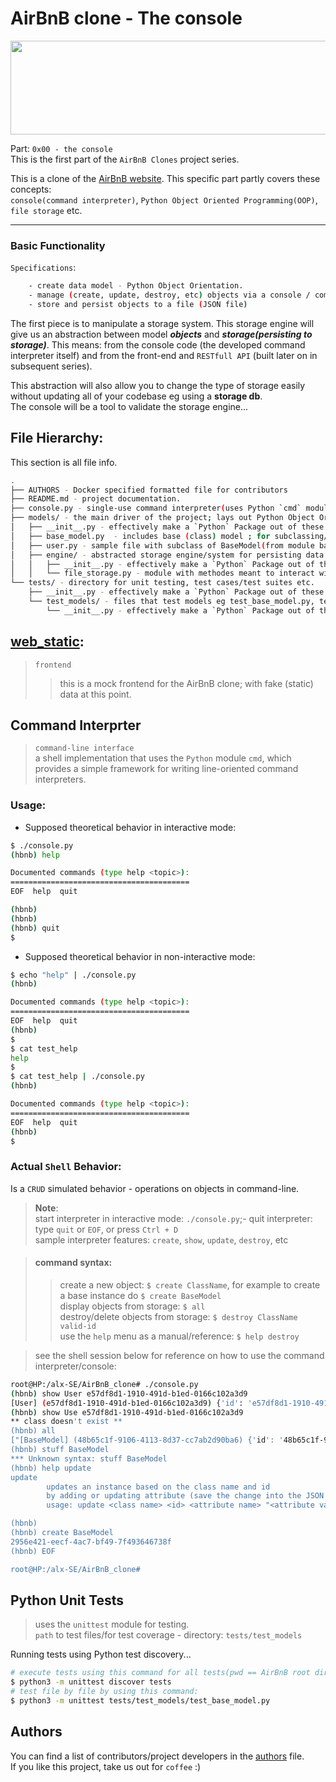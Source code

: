 # AirBnB clone - The console

<div align="center">
 <img src="./hack/hbnb_console.png" height="150" width="600" />
</div>

Part: `0x00 - the console` <br/>
This is the first part of the `AirBnB Clones` project series.

This is a clone of the [AirBnB website](https://www.airbnb.com/). This specific part partly covers these concepts:  
`console(command interpreter)`, `Python Object Oriented Programming(OOP)`, `file storage` etc.

---
### Basic Functionality

`Specifications`:
```bash
    - create data model - Python Object Orientation.
    - manage (create, update, destroy, etc) objects via a console / command interpreter
    - store and persist objects to a file (JSON file)
```
The first piece is to manipulate a storage system. This storage engine will give us an abstraction between model ***objects*** and ***storage(persisting to storage)***. This means: from the console code (the developed command interpreter itself) and from the front-end and `RESTfull API` (built later on in subsequent series).

This abstraction will also allow you to change the type of storage easily without updating all of your codebase eg using a **storage db**.<br/>
The console will be a tool to validate the storage engine...

## File Hierarchy:
This section is all file info.
```bash
.
├── AUTHORS - Docker specified formatted file for contributors
├── README.md - project documentation.
├── console.py - single-use command interpreter(uses Python `cmd` module).
├── models/ - the main driver of the project; lays out Python Object Orientation, initialization,  serialization, (de)serialization etc.
│   ├── __init__.py - effectively make a `Python` Package out of these modules, unique FileStorage instance for app
│   ├── base_model.py  - includes base (class) model ; for subclassing/inheritance - is the superclass.
│   ├── user.py - sample file with subclass of BaseModel(from module base_model)
│   ├── engine/ - abstracted storage engine/system for persisting data.
│   │   ├── __init__.py - effectively make a `Python` Package out of these modules
│   │   └── file_storage.py - module with methodes meant to interact with file storage(read from/write to JSON file), and models
└── tests/ - directory for unit testing, test cases/test suites etc.
    ├── __init__.py - effectively make a `Python` Package out of these modules, for Python test discovery.
    └── test_models/ - files that test models eg test_base_model.py, test_user.py, test_review.py
        └── __init__.py - effectively make a `Python` Package out of these modules, for Python test discovery.
```
  
    

## [web_static](./web_static/):
> `frontend`  
>> this is a mock frontend for the AirBnB clone; with fake (static) data at this point.
  

  
## Command Interprter
> `command-line interface`<br/>
> a shell implementation that uses the `Python` module `cmd`, which provides a simple framework for writing line-oriented command interpreters.


### Usage:
- Supposed theoretical behavior in interactive mode:
```bash
$ ./console.py
(hbnb) help

Documented commands (type help <topic>):
========================================
EOF  help  quit

(hbnb) 
(hbnb) 
(hbnb) quit
$
```

- Supposed theoretical behavior in non-interactive mode:
```bash
$ echo "help" | ./console.py
(hbnb)

Documented commands (type help <topic>):
========================================
EOF  help  quit
(hbnb) 
$
$ cat test_help
help
$
$ cat test_help | ./console.py
(hbnb)

Documented commands (type help <topic>):
========================================
EOF  help  quit
(hbnb) 
$
```

### Actual `Shell` Behavior:
Is a `CRUD` simulated behavior - operations on objects in command-line.

> **Note**: <br/>
> start interpreter in interactive mode: `./console.py`;- quit interpreter: type `quit` or `EOF`, or press `Ctrl + D` <br/>
> sample interpreter features: `create`, `show`, `update`, `destroy`, etc<br/>  

> #### command syntax:  
>> create a new object: `$ create ClassName`, for example to create a base instance do `$ create BaseModel`<br/>
>> display objects from storage: `$ all`<br/>
>> destroy/delete objects from storage: `$ destroy ClassName valid-id`<br/>
>> use the `help` menu as a manual/reference: `$ help destroy`<br/>

> see the shell session below for reference on how to use the command interpreter/console:
```bash
root@HP:/alx-SE/AirBnB_clone# ./console.py
(hbnb) show User e57df8d1-1910-491d-b1ed-0166c102a3d9
[User] (e57df8d1-1910-491d-b1ed-0166c102a3d9) {'id': 'e57df8d1-1910-491d-b1ed-0166c102a3d9', 'created_at': datetime.datetime(2023, 5, 13, 10, 34, 49, 790134), 'updated_at': datetime.datetime(2023, 5, 13, 10, 34, 49, 790148), 'first_name': 'John', 'email': 'airbnb2@mail.com', 'password': 'root'}
(hbnb) show Use e57df8d1-1910-491d-b1ed-0166c102a3d9
** class doesn't exist **
(hbnb) all
["[BaseModel] (48b65c1f-9106-4113-8d37-cc7ab2d90ba6) {'id': '48b65c1f-9106-4113-8d37-cc7ab2d90ba6', 'created_at': datetime.datetime(2023, 5, 12, 14, 9, 49, 502137), 'updated_at': datetime.datetime(2023, 5, 12, 14, 9, 49, 502161), 'name': 'My_First_Model', 'my_number': 89}", "[BaseModel] (2d4dd2fd-6266-4c1b-8a65-727b641d83e3) {'id': '2d4dd2fd-6266-4c1b-8a65-727b641d83e3', 'created_at': datetime.datetime(2023, 5, 12, 14, 10, 7, 226227), 'updated_at': datetime.datetime(2023, 5, 12, 14, 10, 7, 226261), 'name': 'My_First_Model', 'my_number': 89}", "[BaseModel] (33595b8b-8ee1-43d5-ab35-c777565628b4) {'id': '33595b8b-8ee1-43d5-ab35-c777565628b4', 'created_at': datetime.datetime(2023, 5, 12, 14, 10, 22, 464350), 'updated_at': datetime.datetime(2023, 5, 12, 14, 10, 22, 464414), 'name': 'My_First_Model', 'my_number': 89}", "[BaseModel] (b9c7dd00-15d9-4069-964f-05de4a22bc32) {'id': 'b9c7dd00-15d9-4069-964f-05de4a22bc32', 'created_at': datetime.datetime(2023, 5, 12, 20, 24, 40, 392247), 'updated_at': datetime.datetime(2023, 5, 12, 20, 24, 40, 392346)}", "[User] (458405dd-1c31-486e-a306-bc232443dfaf) {'id': '458405dd-1c31-486e-a306-bc232443dfaf', 'created_at': datetime.datetime(2023, 5, 13, 10, 34, 49, 789439), 'updated_at': datetime.datetime(2023, 5, 13, 10, 34, 49, 789513), 'first_name': 'Betty', 'last_name': 'Bar', 'email': 'airbnb@mail.com', 'password': 'root'}", "[User] (e57df8d1-1910-491d-b1ed-0166c102a3d9) {'id': 'e57df8d1-1910-491d-b1ed-0166c102a3d9', 'created_at': datetime.datetime(2023, 5, 13, 10, 34, 49, 790134), 'updated_at': datetime.datetime(2023, 5, 13, 10, 34, 49, 790148), 'first_name': 'John', 'email': 'airbnb2@mail.com', 'password': 'root'}"]
(hbnb) stuff BaseModel
*** Unknown syntax: stuff BaseModel
(hbnb) help update
update
        updates an instance based on the class name and id
        by adding or updating attribute (save the change into the JSON file).
        usage: update <class name> <id> <attribute name> "<attribute value>"

(hbnb)
(hbnb) create BaseModel
2956e421-eecf-4ac7-bf49-7f493646738f
(hbnb) EOF

root@HP:/alx-SE/AirBnB_clone#
```

## Python Unit Tests
> uses the `unittest` module for testing.<br/>
> `path` to test files/for test coverage - directory: `tests/test_models`

Running tests using Python test discovery...
```bash
# execute tests using this command for all tests(pwd == AirBnB root dir): 
$ python3 -m unittest discover tests
# test file by file by using this command: 
$ python3 -m unittest tests/test_models/test_base_model.py
```

## Authors
You can find a list of contributors/project developers in the [authors](./AUTHORS) file.  
If you like this project, take us out for `coffee` :)
